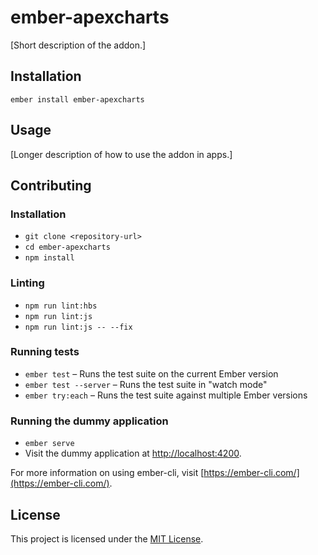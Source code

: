 ember-apexcharts
==============================================================================

[Short description of the addon.]

Installation
------------------------------------------------------------------------------

```
ember install ember-apexcharts
```


Usage
------------------------------------------------------------------------------

[Longer description of how to use the addon in apps.]


Contributing
------------------------------------------------------------------------------

### Installation

* `git clone <repository-url>`
* `cd ember-apexcharts`
* `npm install`

### Linting

* `npm run lint:hbs`
* `npm run lint:js`
* `npm run lint:js -- --fix`

### Running tests

* `ember test` – Runs the test suite on the current Ember version
* `ember test --server` – Runs the test suite in "watch mode"
* `ember try:each` – Runs the test suite against multiple Ember versions

### Running the dummy application

* `ember serve`
* Visit the dummy application at [http://localhost:4200](http://localhost:4200).

For more information on using ember-cli, visit [https://ember-cli.com/](https://ember-cli.com/).

License
------------------------------------------------------------------------------

This project is licensed under the [MIT License](LICENSE.md).
